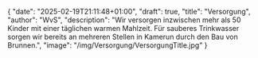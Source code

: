 {
    "date": "2025-02-19T21:11:48+01:00",
    "draft": true,
    "title": "Versorgung",
    "author": "WvS",
    "description": "Wir versorgen inzwischen mehr als 50 Kinder mit einer täglichen warmen Mahlzeit. Für sauberes Trinkwasser sorgen wir bereits an mehreren Stellen in Kamerun durch den Bau von Brunnen.",
    "image": "/img/Versorgung/VersorgungTitle.jpg"
}

